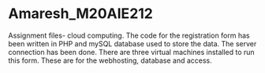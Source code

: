 # Amaresh_M20AIE212
Assignment files- cloud computing.
The code for the registration form has been written in PHP and mySQL database used to store the data. The server connection has been done.
There are three virtual machines  installed to run this form. These are for the webhosting, database and access.
